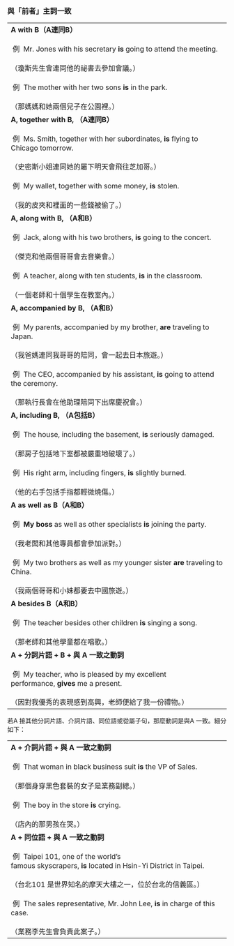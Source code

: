 
### 與「前者」主詞一致

|                                                                                                                                                                                                                                                                |
| -------------------------------------------------------------------------------------------------------------------------------------------------------------------------------------------------------------------------------------------------------------- |
| **A with B（A連同B）**<br><br> 例  Mr. Jones with his secretary **is** going to attend the meeting.<br><br>（瓊斯先生會連同他的祕書去參加會議。）<br><br> 例  The mother with her two sons **is** in the park.<br><br>（那媽媽和她兩個兒子在公園裡。）                                                  |
| **A, together with B, （A連同B）**<br><br> 例  Ms. Smith, together with her subordinates, **is** flying to Chicago tomorrow.<br><br>（史密斯小姐連同她的屬下明天會飛往芝加哥。）<br><br> 例  My wallet, together with some money, **is** stolen.<br><br>（我的皮夾和裡面的一些錢被偷了。）                  |
| **A, along with B, （A和B）**<br><br> 例  Jack, along with his two brothers, **is** going to the concert.<br><br>（傑克和他兩個哥哥會去音樂會。）<br><br> 例  A teacher, along with ten students, **is** in the classroom.<br><br>（一個老師和十個學生在教室內。）                                  |
| **A, accompanied by B, （A和B）**<br><br> 例  My parents, accompanied by my brother, **are** traveling to Japan.<br><br>（我爸媽連同我哥哥的陪同，會一起去日本旅遊。）<br><br> 例  The CEO, accompanied by his assistant, **is** going to attend the ceremony.<br><br>（那執行長會在他助理陪同下出席慶祝會。） |
| **A, including B, （A包括B）**<br><br> 例  The house, including the basement, **is** seriously damaged.<br><br>（那房子包括地下室都被嚴重地破壞了。）<br><br> 例  His right arm, including fingers, **is** slightly burned.<br><br>（他的右手包括手指都輕微燒傷。）                                     |
| **A as well as B（A和B）**<br><br> 例  **My boss** as well as other specialists **is** joining the party.<br><br>（我老闆和其他專員都會參加派對。）<br><br> 例  My two brothers as well as my younger sister **are** traveling to China.<br><br>（我兩個哥哥和小妹都要去中國旅遊。）                   |
| **A besides B（A和B）**<br><br> 例  The teacher besides other children **is** singing a song.<br><br>（那老師和其他學童都在唱歌。）                                                                                                                                               |
| **A + 分詞片語 + B + 與 A 一致之動詞**<br><br> 例  My teacher, who is pleased by my excellent performance, **gives** me a present.<br><br>（因對我優秀的表現感到高興，老師便給了我一份禮物。）                                                                                                      |

若A 接其他分詞片語、介詞片語、同位語或從屬子句，那麼動詞是與A 一致。細分如下：

|   |
|---|
|**A + 介詞片語 + 與 A 一致之動詞**<br><br> 例  That woman in black business suit **is** the VP of Sales.<br><br>（那個身穿黑色套裝的女子是業務副總。）<br><br> 例  The boy in the store **is** crying.<br><br>（店內的那男孩在哭。）|
|**A + 同位語 + 與 A 一致之動詞**<br><br> 例  Taipei 101, one of the world’s famous skyscrapers, **is** located in Hsin-Yi District in Taipei.<br><br>（台北101 是世界知名的摩天大樓之一，位於台北的信義區。）<br><br> 例  The sales representative, Mr. John Lee, **is** in charge of this case.<br><br>（業務李先生會負責此案子。）|